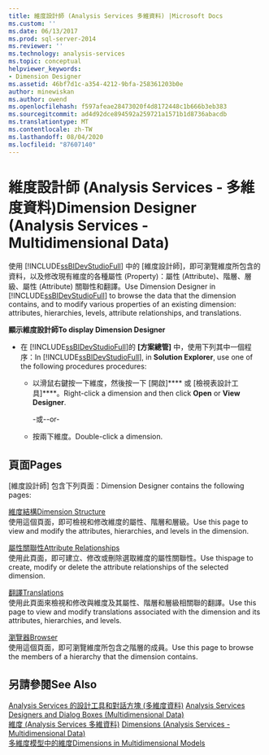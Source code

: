 ```yaml
---
title: 維度設計師 (Analysis Services 多維資料) |Microsoft Docs
ms.custom: ''
ms.date: 06/13/2017
ms.prod: sql-server-2014
ms.reviewer: ''
ms.technology: analysis-services
ms.topic: conceptual
helpviewer_keywords:
- Dimension Designer
ms.assetid: 46bf7d1c-a354-4212-9bfa-258361203b0e
author: minewiskan
ms.author: owend
ms.openlocfilehash: f597afeae28473020f4d8172448c1b666b3eb383
ms.sourcegitcommit: ad4d92dce894592a259721a1571b1d8736abacdb
ms.translationtype: MT
ms.contentlocale: zh-TW
ms.lasthandoff: 08/04/2020
ms.locfileid: "87607140"
---
```

# <a name="dimension-designer-analysis-services---multidimensional-data"></a><span data-ttu-id="8137a-102">維度設計師 (Analysis Services - 多維度資料)</span><span class="sxs-lookup"><span data-stu-id="8137a-102">Dimension Designer (Analysis Services - Multidimensional Data)</span></span>
  <span data-ttu-id="8137a-103">使用 [!INCLUDE[ssBIDevStudioFull](../includes/ssbidevstudiofull-md.md)] 中的 [維度設計師]，即可瀏覽維度所包含的資料，以及修改現有維度的各種屬性 (Property)：屬性 (Attribute)、階層、層級、屬性 (Attribute) 關聯性和翻譯。</span><span class="sxs-lookup"><span data-stu-id="8137a-103">Use Dimension Designer in [!INCLUDE[ssBIDevStudioFull](../includes/ssbidevstudiofull-md.md)] to browse the data that the dimension contains, and to modify various properties of an existing dimension: attributes, hierarchies, levels, attribute relationships, and translations.</span></span>  
  
 <span data-ttu-id="8137a-104">**顯示維度設計師**</span><span class="sxs-lookup"><span data-stu-id="8137a-104">**To display Dimension Designer**</span></span>  
  
-   <span data-ttu-id="8137a-105">在 [!INCLUDE[ssBIDevStudioFull](../includes/ssbidevstudiofull-md.md)]的 **[方案總管]** 中，使用下列其中一個程序：</span><span class="sxs-lookup"><span data-stu-id="8137a-105">In [!INCLUDE[ssBIDevStudioFull](../includes/ssbidevstudiofull-md.md)], in **Solution Explorer**, use one of the following procedures procedures:</span></span>  
  
    -   <span data-ttu-id="8137a-106">以滑鼠右鍵按一下維度，然後按一下 [開啟]\*\*\*\* 或 [檢視表設計工具]\*\*\*\*。</span><span class="sxs-lookup"><span data-stu-id="8137a-106">Right-click a dimension and then click **Open** or **View Designer**.</span></span>  
  
         <span data-ttu-id="8137a-107">-或-</span><span class="sxs-lookup"><span data-stu-id="8137a-107">-or-</span></span>  
  
    -   <span data-ttu-id="8137a-108">按兩下維度。</span><span class="sxs-lookup"><span data-stu-id="8137a-108">Double-click a dimension.</span></span>  
  
## <a name="pages"></a><span data-ttu-id="8137a-109">頁面</span><span class="sxs-lookup"><span data-stu-id="8137a-109">Pages</span></span>  
 <span data-ttu-id="8137a-110">[維度設計師] 包含下列頁面：</span><span class="sxs-lookup"><span data-stu-id="8137a-110">Dimension Designer contains the following pages:</span></span>  
  
 [<span data-ttu-id="8137a-111">維度結構</span><span class="sxs-lookup"><span data-stu-id="8137a-111">Dimension Structure</span></span>](dimension-structure-dimension-designer-analysis-services-multidimensional-data.md)  
 <span data-ttu-id="8137a-112">使用這個頁面，即可檢視和修改維度的屬性、階層和層級。</span><span class="sxs-lookup"><span data-stu-id="8137a-112">Use this page to view and modify the attributes, hierarchies, and levels in the dimension.</span></span>  
  
 [<span data-ttu-id="8137a-113">屬性關聯性</span><span class="sxs-lookup"><span data-stu-id="8137a-113">Attribute Relationships</span></span>](attribute-relationships-dimension-designer-analysis-services-multidimensional-data.md)  
 <span data-ttu-id="8137a-114">使用此頁面，即可建立、修改或刪除選取維度的屬性關聯性。</span><span class="sxs-lookup"><span data-stu-id="8137a-114">Use thispage to create, modify or delete the attribute relationships of the selected dimension.</span></span>  
  
 [<span data-ttu-id="8137a-115">翻譯</span><span class="sxs-lookup"><span data-stu-id="8137a-115">Translations</span></span>](translations-dimension-designer-analysis-services-multidimensional-data.md)  
 <span data-ttu-id="8137a-116">使用此頁面來檢視和修改與維度及其屬性、階層和層級相關聯的翻譯。</span><span class="sxs-lookup"><span data-stu-id="8137a-116">Use this page to view and modify translations associated with the dimension and its attributes, hierarchies, and levels.</span></span>  
  
 [<span data-ttu-id="8137a-117">瀏覽器</span><span class="sxs-lookup"><span data-stu-id="8137a-117">Browser</span></span>](browser-dimension-designer-analysis-services-multidimensional-data.md)  
 <span data-ttu-id="8137a-118">使用這個頁面，即可瀏覽維度所包含之階層的成員。</span><span class="sxs-lookup"><span data-stu-id="8137a-118">Use this page to browse the members of a hierarchy that the dimension contains.</span></span>  
  
## <a name="see-also"></a><span data-ttu-id="8137a-119">另請參閱</span><span class="sxs-lookup"><span data-stu-id="8137a-119">See Also</span></span>  
 <span data-ttu-id="8137a-120">[Analysis Services 的設計工具和對話方塊 &#40;多維度資料&#41;](analysis-services-designers-and-dialog-boxes-multidimensional-data.md) </span><span class="sxs-lookup"><span data-stu-id="8137a-120">[Analysis Services Designers and Dialog Boxes &#40;Multidimensional Data&#41;](analysis-services-designers-and-dialog-boxes-multidimensional-data.md) </span></span>  
 <span data-ttu-id="8137a-121">[維度 &#40;Analysis Services 多維資料&#41;](multidimensional-models-olap-logical-dimension-objects/dimensions-analysis-services-multidimensional-data.md) </span><span class="sxs-lookup"><span data-stu-id="8137a-121">[Dimensions &#40;Analysis Services - Multidimensional Data&#41;](multidimensional-models-olap-logical-dimension-objects/dimensions-analysis-services-multidimensional-data.md) </span></span>  
 [<span data-ttu-id="8137a-122">多維度模型中的維度</span><span class="sxs-lookup"><span data-stu-id="8137a-122">Dimensions in Multidimensional Models</span></span>](multidimensional-models/dimensions-in-multidimensional-models.md)  
  
  
